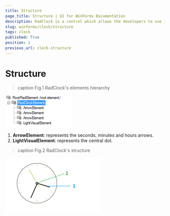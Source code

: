 ```yaml
---
title: Structure
page_title: Structure | UI for WinForms Documentation
description: RadClock is a control which allows the developers to use it in their applications to display time to the users.
slug: winforms/clock/structure
tags: clock
published: True
position: 1
previous_url: clock-structure
---
```


# Structure

>caption Fig.1 RadClock's elements hierarchy

![clock-structure 001](images/clock-structure001.png)

1. __ArrowElement__: represents the seconds, minutes and hours arrows.
2. __LightVisualElement__: represents the central dot. 

>caption Fig.2 RadClock's structure

![clock-structure 002](images/clock-structure002.png)


